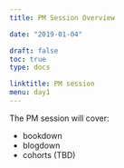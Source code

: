 ```yaml
---
title: PM Session Overview

date: "2019-01-04"

draft: false
toc: true
type: docs

linktitle: PM session
menu: day1
---
```


The PM session will cover:

- bookdown
- blogdown
- cohorts (TBD)
